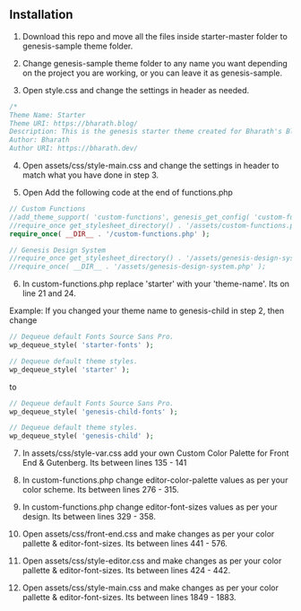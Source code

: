 ## Installation

1. Download this repo and move all the files inside starter-master folder to genesis-sample theme folder.

2. Change genesis-sample theme folder to any name you want depending on the project you are working, or you can leave it as genesis-sample.

3. Open style.css and change the settings in header as needed.

```css
/*
Theme Name: Starter
Theme URI: https://bharath.blog/
Description: This is the genesis starter theme created for Bharath's Blog.
Author: Bharath
Author URI: https://bharath.dev/
``` 

4. Open assets/css/style-main.css and change the settings in header to match what you have done in step 3.

5. Open Add the following code at the end of functions.php

```php
// Custom Functions
//add_theme_support( 'custom-functions', genesis_get_config( 'custom-functions' ) );
//require_once get_stylesheet_directory() . '/assets/custom-functions.php';
require_once( __DIR__ . '/custom-functions.php' );

// Genesis Design System
//require_once get_stylesheet_directory() . '/assets/genesis-design-system.php';
//require_once( __DIR__ . '/assets/genesis-design-system.php' );
``` 

6. In custom-functions.php replace 'starter' with your 'theme-name'. Its on line 21 and 24.

Example: If you changed your theme name to genesis-child in step 2, then change 

```php
// Dequeue default Fonts Source Sans Pro.
wp_dequeue_style( 'starter-fonts' );

// Dequeue default theme styles.
wp_dequeue_style( 'starter' );
``` 

to

```php
// Dequeue default Fonts Source Sans Pro.
wp_dequeue_style( 'genesis-child-fonts' );

// Dequeue default theme styles.
wp_dequeue_style( 'genesis-child' );
``` 

7. In assets/css/style-var.css add your own Custom Color Palette for Front End & Gutenberg. Its between lines 135 - 141

8. In custom-functions.php change editor-color-palette values as per your color scheme. Its between lines 276 - 315.

9. In custom-functions.php change editor-font-sizes values as per your design. Its between lines 329 - 358.

10. Open assets/css/front-end.css and make changes as per your color pallette & editor-font-sizes. Its between lines 441 - 576.

11. Open assets/css/style-editor.css and make changes as per your color pallette & editor-font-sizes. Its between lines 424 - 442.

12. Open assets/css/style-main.css and make changes as per your color pallette & editor-font-sizes. Its between lines 1849 - 1883.